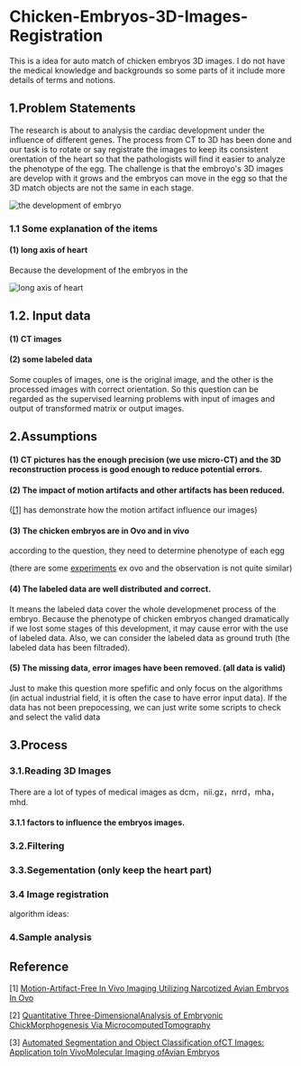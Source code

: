 # Chicken-Embryos-3D-Images-Registration

This is a idea for auto match of chicken embryos 3D images. I do not have the medical knowledge and backgrounds so some parts of it include more details of terms and notions.


## 1.Problem Statements

The research is about to analysis the cardiac development under the influence of different genes. The process from CT to 3D has been done and our task is to rotate or say registrate the images to keep its consistent orentation of the heart so that the pathologists will find it easier to analyze the phenotype of the egg. The challenge is that the embroyo's 3D images are develop with it grows and the embryos can move in the egg so that the 3D match objects are not the same in each stage.

![the development of embryo](https://www.researchgate.net/profile/Maria_Sandoval23/publication/260764808/figure/fig2/AS:669257205571587@1536574760268/Stages-of-mid-stage-embryonic-development-of-Columba-livia-Scale-2-mm.png)


### 1.1 Some explanation of the items

#### (1) long axis of heart

Because the development of the embryos in the 

![long axis of heart](https://image.slidesharecdn.com/cardiacus-090930141613-phpapp02/95/cardiac-us-16-728.jpg?cb=1254320229)


## 1.2. Input data

#### (1) CT images

#### (2) some labeled data 

Some couples of images, one is the original image, and the other is the processed images with correct orientation. So this question can be regarded as the supervised learning problems with input of images and output of transformed matrix or output images.

## 2.Assumptions

#### (1) CT pictures has the enough precision (we use micro-CT) and the 3D reconstruction process is good enough to reduce potential errors. 

#### (2) The impact of motion artifacts and other artifacts has been reduced. 

([[1]](https://www.researchgate.net/publication/44677254_Motion-Artifact-Free_In_Vivo_Imaging_Utilizing_Narcotized_Avian_Embryos_In_Ovo) has demonstrate how the motion artifact influence our images)

#### (3) The chicken embryos are in Ovo and in vivo

according to the question, they need to determine phenotype of each egg

(there are some [experiments](https://abt.ucpress.edu/content/74/9/628) ex ovo and the observation is not quite similar)

#### (4) The labeled data are well distributed and correct.
It means the labeled data cover the whole developmenet process of the embryo. Because the phenotype of chicken embryos changed dramatically if we lost some stages of this development, it may cause error with the use of labeled data. Also, we can consider the labeled data as ground truth (the labeled data has been filtraded).

#### (5) The missing data, error images have been removed. (all data is valid)
Just to make this question more spefific and only focus on the algorithms (in actual industrial field, it is often the case to have error input data). If the data has not been prepocessing, we can just write some scripts to check and select the valid data


 
## 3.Process

### 3.1.Reading 3D Images

There are a lot of types of medical images as dcm，nii.gz，nrrd，mha，mhd.

#### 3.1.1 factors to influence the embryos images.

### 3.2.Filtering

### 3.3.Segementation (only keep the heart part)

### 3.4 Image registration


algorithm ideas:

### 4.Sample analysis



## Reference

[1] [Motion-Artifact-Free In Vivo Imaging Utilizing Narcotized Avian Embryos In Ovo](https://www.researchgate.net/publication/44677254_Motion-Artifact-Free_In_Vivo_Imaging_Utilizing_Narcotized_Avian_Embryos_In_Ovo)

[2] [Quantitative Three-DimensionalAnalysis of Embryonic ChickMorphogenesis Via MicrocomputedTomography](https://anatomypubs.onlinelibrary.wiley.com/doi/pdf/10.1002/ar.21276)


[3] [Automated Segmentation and Object Classification ofCT Images: Application toIn VivoMolecular Imaging ofAvian Embryos](http://downloads.hindawi.com/journals/ijbi/2013/508474.pdf)

